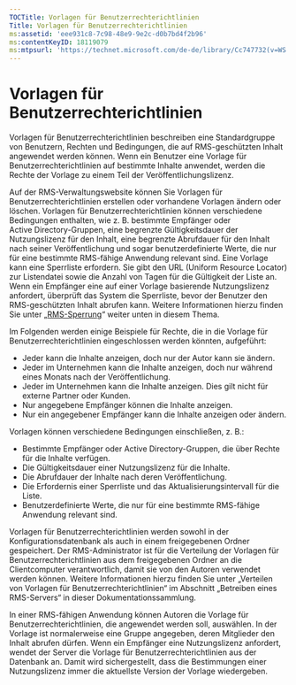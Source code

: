 ```yaml
---
TOCTitle: Vorlagen für Benutzerrechterichtlinien
Title: Vorlagen für Benutzerrechterichtlinien
ms:assetid: 'eee931c8-7c98-48e9-9e2c-d0b7bd4f2b96'
ms:contentKeyID: 18119079
ms:mtpsurl: 'https://technet.microsoft.com/de-de/library/Cc747732(v=WS.10)'
---
```


Vorlagen für Benutzerrechterichtlinien
======================================

Vorlagen für Benutzerrechterichtlinien beschreiben eine Standardgruppe von Benutzern, Rechten und Bedingungen, die auf RMS-geschützten Inhalt angewendet werden können. Wenn ein Benutzer eine Vorlage für Benutzerrechterichtlinien auf bestimmte Inhalte anwendet, werden die Rechte der Vorlage zu einem Teil der Veröffentlichungslizenz.

Auf der RMS-Verwaltungswebsite können Sie Vorlagen für Benutzerrechterichtlinien erstellen oder vorhandene Vorlagen ändern oder löschen. Vorlagen für Benutzerrechterichtlinien können verschiedene Bedingungen enthalten, wie z. B. bestimmte Empfänger oder Active Directory-Gruppen, eine begrenzte Gültigkeitsdauer der Nutzungslizenz für den Inhalt, eine begrenzte Abrufdauer für den Inhalt nach seiner Veröffentlichung und sogar benutzerdefinierte Werte, die nur für eine bestimmte RMS-fähige Anwendung relevant sind. Eine Vorlage kann eine Sperrliste erfordern. Sie gibt den URL (Uniform Resource Locator) zur Listendatei sowie die Anzahl von Tagen für die Gültigkeit der Liste an. Wenn ein Empfänger eine auf einer Vorlage basierende Nutzungslizenz anfordert, überprüft das System die Sperrliste, bevor der Benutzer den RMS-geschützten Inhalt abrufen kann. Weitere Informationen hierzu finden Sie unter „[RMS-Sperrung](https://technet.microsoft.com/72689f90-f3c5-4b61-94ea-d825f3199b3b)“ weiter unten in diesem Thema.

Im Folgenden werden einige Beispiele für Rechte, die in die Vorlage für Benutzerrechterichtlinien eingeschlossen werden könnten, aufgeführt:

-   Jeder kann die Inhalte anzeigen, doch nur der Autor kann sie ändern.
-   Jeder im Unternehmen kann die Inhalte anzeigen, doch nur während eines Monats nach der Veröffentlichung.
-   Jeder im Unternehmen kann die Inhalte anzeigen. Dies gilt nicht für externe Partner oder Kunden.
-   Nur angegebene Empfänger können die Inhalte anzeigen.
-   Nur ein angegebener Empfänger kann die Inhalte anzeigen oder ändern.

Vorlagen können verschiedene Bedingungen einschließen, z. B.:

-   Bestimmte Empfänger oder Active Directory-Gruppen, die über Rechte für die Inhalte verfügen.
-   Die Gültigkeitsdauer einer Nutzungslizenz für die Inhalte.
-   Die Abrufdauer der Inhalte nach deren Veröffentlichung.
-   Die Erfordernis einer Sperrliste und das Aktualisierungsintervall für die Liste.
-   Benutzerdefinierte Werte, die nur für eine bestimmte RMS-fähige Anwendung relevant sind.

Vorlagen für Benutzerrechterichtlinien werden sowohl in der Konfigurationsdatenbank als auch in einem freigegebenen Ordner gespeichert. Der RMS-Administrator ist für die Verteilung der Vorlagen für Benutzerrechterichtlinien aus dem freigegebenen Ordner an die Clientcomputer verantwortlich, damit sie von den Autoren verwendet werden können. Weitere Informationen hierzu finden Sie unter „Verteilen von Vorlagen für Benutzerrechterichtlinien“ im Abschnitt „Betreiben eines RMS-Servers“ in dieser Dokumentationssammlung.

In einer RMS-fähigen Anwendung können Autoren die Vorlage für Benutzerrechterichtlinien, die angewendet werden soll, auswählen. In der Vorlage ist normalerweise eine Gruppe angegeben, deren Mitglieder den Inhalt abrufen dürfen. Wenn ein Empfänger eine Nutzungslizenz anfordert, wendet der Server die Vorlage für Benutzerrechterichtlinien aus der Datenbank an. Damit wird sichergestellt, dass die Bestimmungen einer Nutzungslizenz immer die aktuellste Version der Vorlage wiedergeben.
